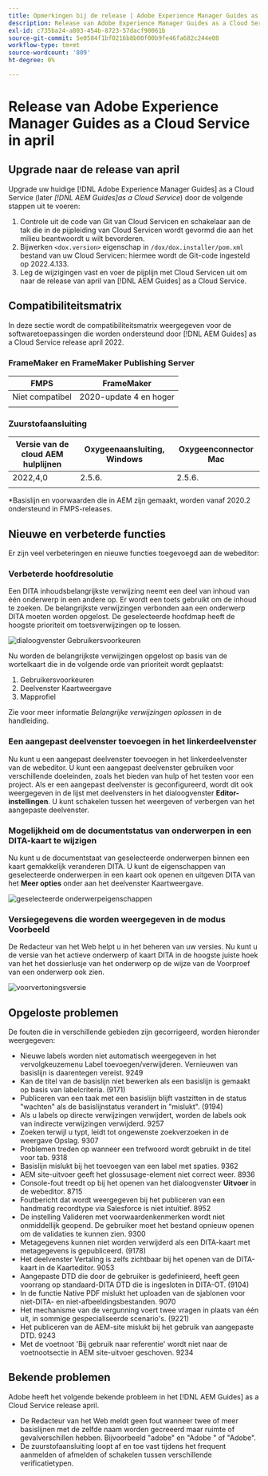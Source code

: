 ```yaml
---
title: Opmerkingen bij de release | Adobe Experience Manager Guides as a Cloud Service, release april 2022
description: Release van Adobe Experience Manager Guides as a Cloud Service in april
exl-id: c735ba24-a803-454b-8723-57dacf90061b
source-git-commit: 5e0584f1bf0216b8b00f00b9fe46fa682c244e08
workflow-type: tm+mt
source-wordcount: '809'
ht-degree: 0%

---
```


# Release van Adobe Experience Manager Guides as a Cloud Service in april

## Upgrade naar de release van april

Upgrade uw huidige [!DNL Adobe Experience Manager Guides] as a Cloud Service (later *[!DNL AEM Guides]as a Cloud Service*) door de volgende stappen uit te voeren:
1. Controle uit de code van Git van Cloud Servicen en schakelaar aan de tak die in de pijpleiding van Cloud Servicen wordt gevormd die aan het milieu beantwoordt u wilt bevorderen.
1. Bijwerken `<dox.version>` eigenschap in `/dox/dox.installer/pom.xml` bestand van uw Cloud Servicen: hiermee wordt de Git-code ingesteld op 2022.4.133.
1. Leg de wijzigingen vast en voer de pijplijn met Cloud Servicen uit om naar de release van april van [!DNL AEM Guides] as a Cloud Service.

## Compatibiliteitsmatrix

In deze sectie wordt de compatibiliteitsmatrix weergegeven voor de softwaretoepassingen die worden ondersteund door [!DNL AEM Guides] as a Cloud Service release april 2022.

### FrameMaker en FrameMaker Publishing Server

| FMPS | FrameMaker |
| --- | --- |
| Niet compatibel | 2020-update 4 en hoger |
| | |


### Zuurstofaansluiting

| Versie van de cloud AEM hulplijnen | Oxygeenaansluiting, Windows | Oxygeenconnector Mac |
| --- | --- | --- |
| 2022,4,0 | 2.5.6. | 2.5.6. |
|  |  |  |

*Basislijn en voorwaarden die in AEM zijn gemaakt, worden vanaf 2020.2 ondersteund in FMPS-releases.

## Nieuwe en verbeterde functies

Er zijn veel verbeteringen en nieuwe functies toegevoegd aan de webeditor:

### Verbeterde hoofdresolutie

Een DITA inhoudsbelangrijkste verwijzing neemt een deel van inhoud van één onderwerp in een andere op. Er wordt een toets gebruikt om de inhoud te zoeken. De belangrijkste verwijzingen verbonden aan een onderwerp DITA moeten worden opgelost. De geselecteerde hoofdmap heeft de hoogste prioriteit om toetsverwijzingen op te lossen.

![dialoogvenster Gebruikersvoorkeuren](assets/user-preferences.png)

Nu worden de belangrijkste verwijzingen opgelost op basis van de wortelkaart die in de volgende orde van prioriteit wordt geplaatst:

1. Gebruikersvoorkeuren
1. Deelvenster Kaartweergave
1. Mapprofiel

Zie voor meer informatie *Belangrijke verwijzingen oplossen* in de handleiding.

### Een aangepast deelvenster toevoegen in het linkerdeelvenster

Nu kunt u een aangepast deelvenster toevoegen in het linkerdeelvenster van de webeditor. U kunt een aangepast deelvenster gebruiken voor verschillende doeleinden, zoals het bieden van hulp of het testen voor een project. Als er een aangepast deelvenster is geconfigureerd, wordt dit ook weergegeven in de lijst met deelvensters in het dialoogvenster **Editor-instellingen**. U kunt schakelen tussen het weergeven of verbergen van het aangepaste deelvenster.

### Mogelijkheid om de documentstatus van onderwerpen in een DITA-kaart te wijzigen

Nu kunt u de documentstaat van geselecteerde onderwerpen binnen een kaart gemakkelijk veranderen DITA. U kunt de eigenschappen van geselecteerde onderwerpen in een kaart ook openen en uitgeven DITA van het **Meer opties** onder aan het deelvenster Kaartweergave.

![geselecteerde onderwerpeigenschappen](assets/map-view-properties.png)

### Versiegegevens die worden weergegeven in de modus Voorbeeld

De Redacteur van het Web helpt u in het beheren van uw versies. Nu kunt u de versie van het actieve onderwerp of kaart DITA in de hoogste juiste hoek van het het dossierlusje van het onderwerp op de wijze van de Voorproef van een onderwerp ook zien.

![voorvertoningsversie](assets/preview-version.png)

## Opgeloste problemen

De fouten die in verschillende gebieden zijn gecorrigeerd, worden hieronder weergegeven:

* Nieuwe labels worden niet automatisch weergegeven in het vervolgkeuzemenu Label toevoegen/verwijderen. Vernieuwen van basislijn is daarentegen vereist. 9249
* Kan de titel van de basislijn niet bewerken als een basislijn is gemaakt op basis van labelcriteria. (9171)
* Publiceren van een taak met een basislijn blijft vastzitten in de status &quot;wachten&quot; als de basislijnstatus verandert in &quot;mislukt&quot;. (9194)
* Als u labels op directe verwijzingen verwijdert, worden de labels ook van indirecte verwijzingen verwijderd. 9257
* Zoeken terwijl u typt, leidt tot ongewenste zoekverzoeken in de weergave Opslag. 9307
* Problemen treden op wanneer een trefwoord wordt gebruikt in de titel voor tab. 9318
* Basislijn mislukt bij het toevoegen van een label met spaties. 9362
* AEM site-uitvoer geeft het glossusage-element niet correct weer. 8936
* Console-fout treedt op bij het openen van het dialoogvenster **Uitvoer** in de webeditor. 8715
* Foutbericht dat wordt weergegeven bij het publiceren van een handmatig recordtype via Salesforce is niet intuïtief. 8952
* De instelling Valideren met voorwaardenkenmerken wordt niet onmiddellijk geopend. De gebruiker moet het bestand opnieuw openen om de validaties te kunnen zien. 9300
* Metagegevens kunnen niet worden verwijderd als een DITA-kaart met metagegevens is gepubliceerd.  (9178)
* Het deelvenster Vertaling is zelfs zichtbaar bij het openen van de DITA-kaart in de Kaarteditor. 9053
* Aangepaste DTD die door de gebruiker is gedefinieerd, heeft geen voorrang op standaard-DITA DTD die is ingesloten in DITA-OT. (9104)
* In de functie Native PDF mislukt het uploaden van de sjablonen voor niet-DITA- en niet-afbeeldingsbestanden. 9070
* Het mechanisme van de vergunning voert twee vragen in plaats van één uit, in sommige gespecialiseerde scenario&#39;s. (9221)
* Het publiceren van de AEM-site mislukt bij het gebruik van aangepaste DTD. 9243
* Met de voetnoot &#39;Bij gebruik naar referentie&#39; wordt niet naar de voetnootsectie in AEM site-uitvoer geschoven. 9234

## Bekende problemen

Adobe heeft het volgende bekende probleem in het [!DNL AEM Guides] as a Cloud Service release april.

* De Redacteur van het Web meldt geen fout wanneer twee of meer basislijnen met de zelfde naam worden gecreeerd maar ruimte of gevalverschillen hebben. Bijvoorbeeld &quot;adobe&quot; en &quot;Adobe &quot; of &quot;Adobe&quot;.
* De zuurstofaansluiting loopt af en toe vast tijdens het frequent aanmelden of afmelden of schakelen tussen verschillende verificatietypen.
